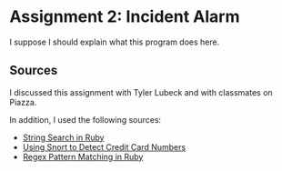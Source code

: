 Assignment 2: Incident Alarm
============================

I suppose I should explain what this program does here.

## Sources
I discussed this assignment with Tyler Lubeck and with classmates on Piazza. 

In addition, I used the following sources:
  * [String Search in Ruby](http://ruby-doc.org/core-2.0.0/String.html#method-i-include-3F)
  * [Using Snort to Detect Credit Card Numbers](http://www.sans.org/security-resources/idfaq/snort-detect-credit-card-numbers.php)
  * [Regex Pattern Matching in Ruby](http://www.ruby-doc.org/core-2.0.0/Regexp.html#method-i-match)
